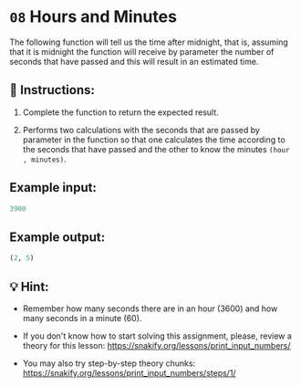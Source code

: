 # `08` Hours and Minutes

The following function will tell us the time after midnight, that is, assuming that it is midnight the function will receive by parameter the number of seconds that have passed and this will result in an estimated time.

## 📝 Instructions:

1. Complete the function to return the expected result.

2. Performs two calculations with the seconds that are passed by parameter in the function so that one calculates the time according to the seconds that have passed and the other to know the minutes `(hour , minutes)`.

## Example input:
```py
3900
```

## Example output:
```py
(2, 5)
```
## 💡 Hint:

+ Remember how many seconds there are in an hour (3600) and how many seconds in a minute (60).

+ If you don't know how to start solving this assignment, please, review a theory for this lesson:
https://snakify.org/lessons/print_input_numbers/

+ You may also try step-by-step theory chunks:
https://snakify.org/lessons/print_input_numbers/steps/1/


[comment]: <Solution: (secs//3600, secs//60)>